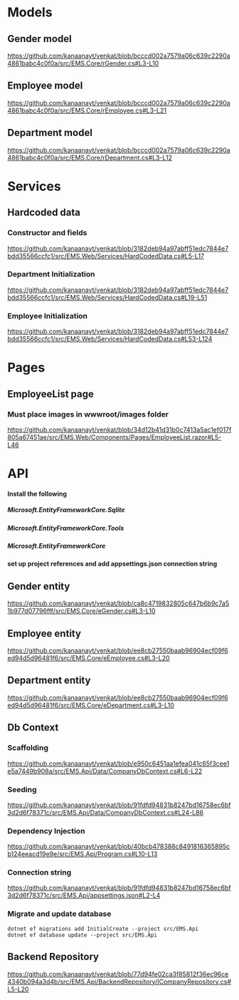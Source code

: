 # Models

## Gender model
https://github.com/kanaanayt/venkat/blob/bcccd002a7579a06c639c2290a4861babc4c0f0a/src/EMS.Core/rGender.cs#L3-L10

## Employee model
https://github.com/kanaanayt/venkat/blob/bcccd002a7579a06c639c2290a4861babc4c0f0a/src/EMS.Core/rEmployee.cs#L3-L21

## Department model
https://github.com/kanaanayt/venkat/blob/bcccd002a7579a06c639c2290a4861babc4c0f0a/src/EMS.Core/rDepartment.cs#L3-L12

# Services

## Hardcoded data
### Constructor and fields
https://github.com/kanaanayt/venkat/blob/3182deb94a97abff51edc7844e7bdd35566ccfc1/src/EMS.Web/Services/HardCodedData.cs#L5-L17
### Department Initialization
https://github.com/kanaanayt/venkat/blob/3182deb94a97abff51edc7844e7bdd35566ccfc1/src/EMS.Web/Services/HardCodedData.cs#L19-L51
### Employee Initialization
https://github.com/kanaanayt/venkat/blob/3182deb94a97abff51edc7844e7bdd35566ccfc1/src/EMS.Web/Services/HardCodedData.cs#L53-L124

# Pages
## EmployeeList page
### Must place images in wwwroot/images folder
https://github.com/kanaanayt/venkat/blob/34d12b41d31b0c7413a5ac1ef017f805a67451ae/src/EMS.Web/Components/Pages/EmployeeList.razor#L5-L46

# API
#### Install the following
##### Microsoft.EntityFrameworkCore.Sqlite
##### Microsoft.EntityFrameworkCore.Tools
##### Microsoft.EntityFrameworkCore

#### set up project references and add appsettings.json connection string

## Gender entity
https://github.com/kanaanayt/venkat/blob/ca8c4719832805c647b6b9c7a51b977d07796fff/src/EMS.Core/eGender.cs#L3-L10
## Employee entity
https://github.com/kanaanayt/venkat/blob/ee8cb27550baab96904ecf09f6ed94d5d96481f6/src/EMS.Core/eEmployee.cs#L3-L20
## Department entity
https://github.com/kanaanayt/venkat/blob/ee8cb27550baab96904ecf09f6ed94d5d96481f6/src/EMS.Core/eDepartment.cs#L3-L10

## Db Context 
### Scaffolding
https://github.com/kanaanayt/venkat/blob/e950c6451aa1efea041c65f3cee1e5a7449b908a/src/EMS.Api/Data/CompanyDbContext.cs#L6-L22
### Seeding
https://github.com/kanaanayt/venkat/blob/91fdfd94831b8247bd16758ec6bf3d2d6f78371c/src/EMS.Api/Data/CompanyDbContext.cs#L24-L86
### Dependency Injection
https://github.com/kanaanayt/venkat/blob/40bcb478388c8491816365895cb124eeacd19e9e/src/EMS.Api/Program.cs#L10-L13

### Connection string
https://github.com/kanaanayt/venkat/blob/91fdfd94831b8247bd16758ec6bf3d2d6f78371c/src/EMS.Api/appsettings.json#L2-L4

### Migrate and update database
```
dotnet ef migrations add InitialCreate --project src/EMS.Api
dotnet ef database update --project src/EMS.Api
``` 

## Backend Repository
https://github.com/kanaanayt/venkat/blob/77d94fe02ca3f85812f36ec96ce4340b094a3d4b/src/EMS.Api/BackendRepository/ICompanyRepository.cs#L5-L20
